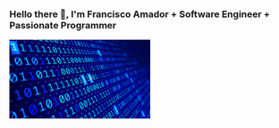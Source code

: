 ### Hello there 👋, I'm Francisco Amador + Software Engineer + Passionate Programmer

<p> <img src="https://github.com/frakopy/frakopy/blob/main/binary.gif" alt="gif-img" width="50%"> </p>

<!--
**frakopy/frakopy** is a ✨ _special_ ✨ repository because its `README.md` (this file) appears on your GitHub profile.

Here are some ideas to get you started:

- 🔭 I’m currently working on ...
- 🌱 I’m currently learning ...
- 👯 I’m looking to collaborate on ...
- 🤔 I’m looking for help with ...
- 💬 Ask me about ...
- 📫 How to reach me: ...
- 😄 Pronouns: ...
- ⚡ Fun fact: ...
-->

